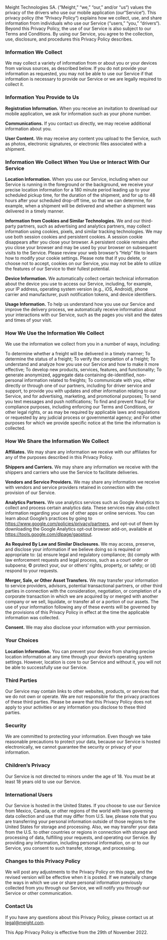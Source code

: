 Meight Technologies SA. (“Meight,” ​“we,” ​“our,” and/​or ​“us“) values the privacy of the drivers who use our mobile application (our ​“Service“). This privacy policy (the ​“Privacy Policy“) explains how we collect, use, and share information from individuals who use our Service (“users,” ​“you,” ​“drivers“). Beyond this Privacy Policy, the use of our Service is also subject to our Terms and Conditions. By using our Service, you agree to the collection, use, disclosure, and procedures this Privacy Policy describes.

### Information We Collect
We may collect a variety of information from or about you or your devices from various sources, as described below. If you do not provide your information as requested, you may not be able to use our Service if that information is necessary to provide our Service or we are legally required to collect it.

### Information You Provide to Us
**Registration Information.** When you receive an invitation to download our mobile application, we ask for information such as your phone number.

**Communications.** If you contact us directly, we may receive additional information about you.

**User Content.** We may receive any content you upload to the Service, such as photos, electronic signatures, or electronic files associated with a shipment.

### Information We Collect When You Use or Interact With Our Service
**Location Information.** When you use our Service, including when our Service is running in the foreground or the background, we receive your precise location information for a 180 minute period leading up to your scheduled pickup time, for the duration of the shipment, and for up to 48 hours after your scheduled drop-off time, so that we can determine, for example, when a shipment will be delivered and whether a shipment was delivered in a timely manner.

**Information from Cookies and Similar Technologies.** We and our third-party partners, such as advertising and analytics partners, may collect information using cookies, pixels, and similar tracking technologies. We may use both session cookies and persistent cookies. A session cookie disappears after you close your browser. A persistent cookie remains after you close your browser and may be used by your browser on subsequent visits to the Service. Please review your web browser’s ​“Help” file to learn how to modify your cookie settings. Please note that if you delete, or choose not to accept, cookies on our Service, you may not be able to utilize the features of our Service to their fullest potential.

**Device Information.** We automatically collect certain technical information about the device you use to access our Service, including, for example, your IP address, operating system version (e.g., iOS, Android), phone carrier and manufacturer, push notification tokens, and device identifiers.

**Usage Information.** To help us understand how you use our Service and improve the delivery process, we automatically receive information about your interactions with our Service, such as the pages you visit and the dates and times of your visit.

### How We Use the Information We Collect
We use the information we collect from you in a number of ways, including:

To determine whether a freight will be delivered in a timely manner;
To determine the status of a freight;
To verify the completion of a freight;
To understand and analyze how you use our Service and how to make it more effective;
To develop new products, services, features, and functionality;
To generate anonymized, aggregate data containing de-identified, non-personal information related to freights;
To communicate with you, either directly or through one of our partners, including for driver service and support, to provide you with updates and other information relating to our Service, and for advertising, marketing, and promotional purposes;
To send you text messages and push notifications;
To find and prevent fraud;
For compliance purposes, including enforcing our Terms and Conditions, or other legal rights, or as may be required by applicable laws and regulations or requested by any judicial process or governmental agency; and
For other purposes for which we provide specific notice at the time the information is collected.

### How We Share the Information We Collect
**Affiliates.** We may share any information we receive with our affiliates for any of the purposes described in this Privacy Policy.

**Shippers and Carriers.** We may share any information we receive with the shippers and carriers who use the Service to facilitate deliveries.

**Vendors and Service Providers.** We may share any information we receive with vendors and service providers retained in connection with the provision of our Service.

**Analytics Partners.** We use analytics services such as Google Analytics to collect and process certain analytics data. These services may also collect information regarding your use of other apps or online services. You can learn about Google’s practices by going to https://www.google.com/policies/privacy/partners, and opt-out of them by downloading the Google Analytics opt-out browser add-on, available at https://tools.google.com/dlpage/gaoptout.

**As Required By Law and Similar Disclosures.** We may access, preserve, and disclose your information if we believe doing so is required or appropriate to: (a) ensure legal and regulatory compliance; (b) comply with law enforcement requests and legal process, such as a court order or subpoena; © protect your, our or others’ rights, property, or safety; or (d) respond to your requests.

**Merger, Sale, or Other Asset Transfers.** We may transfer your information to service providers, advisors, potential transactional partners, or other third parties in connection with the consideration, negotiation, or completion of a corporate transaction in which we are acquired by or merged with another company or we sell, liquidate, or transfer all or a portion of our assets. The use of your information following any of these events will be governed by the provisions of this Privacy Policy in effect at the time the applicable information was collected.

**Consent.** We may also disclose your information with your permission.

### Your Choices
**Location Information.** You can prevent your device from sharing precise location information at any time through your device’s operating system settings. However, location is core to our Service and without it, you will not be able to successfully use our Service.

### Third Parties
Our Service may contain links to other websites, products, or services that we do not own or operate. We are not responsible for the privacy practices of these third parties. Please be aware that this Privacy Policy does not apply to your activities or any information you disclose to these third parties.

### Security
We are committed to protecting your information. Even though we take reasonable precautions to protect your data, because our Service is hosted electronically, we cannot guarantee the security or privacy of your information.

### Children’s Privacy
Our Service is not directed to minors under the age of 18. You must be at least 18 years old to use our Service.

### International Users
Our Service is hosted in the United States. If you choose to use our Service from Mexico, Canada, or other regions of the world with laws governing data collection and use that may differ from U.S. law, please note that you are transferring your personal information outside of those regions to the United States for storage and processing. Also, we may transfer your data from the U.S. to other countries or regions in connection with storage and processing of data, fulfilling your requests, and operating our Service. By providing any information, including personal information, on or to our Service, you consent to such transfer, storage, and processing.

### Changes to this Privacy Policy
We will post any adjustments to the Privacy Policy on this page, and the revised version will be effective when it is posted. If we materially change the ways in which we use or share personal information previously collected from you through our Service, we will notify you through our Service or other communication.

### Contact Us
If you have any questions about this Privacy Policy, please contact us at legal@meight.com.

This App Privacy Policy is effective from the 29th of November 2022.